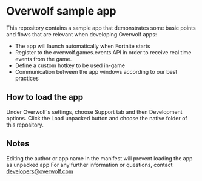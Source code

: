 # Overwolf sample app

This repository contains a sample app that demonstrates some basic points and flows that are relevant when developing Overwolf apps:

- The app will launch automatically when Fortnite starts
- Register to the overwolf.games.events API in order to receive real time events from the game.
- Define a custom hotkey to be used in-game
- Communication between the app windows according to our best practices 

## How to load the app
Under Overwolf's settings, choose Support tab and then Development options. Click the Load unpacked button and choose the native folder of this repository.

## Notes
Editing the author or app name in the manifest will prevent loading the app
as unpacked app
For any further information or questions, contact developers@overwolf.com
